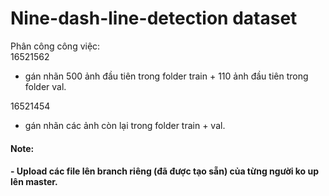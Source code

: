 # Nine-dash-line-detection dataset

Phân công công việc:  
16521562  
- gán nhãn 500 ảnh đầu tiên trong folder train + 110 ảnh đầu tiên trong folder val.  

16521454  
- gán nhãn các ảnh còn lại trong folder train + val.   

#### Note:  
#### - Upload các file lên branch riêng (đã được tạo sẵn) của từng người ko up lên master.
